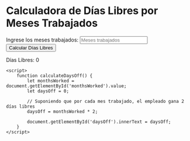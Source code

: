 <!DOCTYPE html>
<html lang="es">
<head>
    <meta charset="UTF-8">
    <title>Calculadora de Días Libres</title>
</head>
<body>
    <h1>Calculadora de Días Libres por Meses Trabajados</h1>
    <label for="monthsWorked">Ingrese los meses trabajados:</label>
    <input type="number" id="monthsWorked" min="0" placeholder="Meses trabajados">
    <button onclick="calculateDaysOff()">Calcular Días Libres</button>
    <p>Días Libres: <span id="daysOff">0</span></p>

    <script>
        function calculateDaysOff() {
            let monthsWorked = document.getElementById('monthsWorked').value;
            let daysOff = 0;
            
            // Suponiendo que por cada mes trabajado, el empleado gana 2 días libres
            daysOff = monthsWorked * 2;

            document.getElementById('daysOff').innerText = daysOff;
        }
    </script>
</body>
</html>
